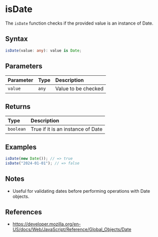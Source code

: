 # isDate

The `isDate` function checks if the provided value is an instance of Date.

## Syntax
```typescript
isDate(value: any): value is Date;
```

## Parameters
| Parameter | Type   | Description           |
| :-------- | :----- | :--------------------|
| `value`   | `any`  | Value to be checked   |

## Returns
| Type      | Description                                 |
| :-------- | :------------------------------------------ |
| `boolean` | True if it is an instance of Date           |

## Examples
```typescript
isDate(new Date()); // => true
isDate("2024-01-01"); // => false
```

## Notes
* Useful for validating dates before performing operations with Date objects.

## References
* https://developer.mozilla.org/en-US/docs/Web/JavaScript/Reference/Global_Objects/Date